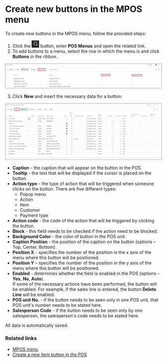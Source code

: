 # Create new buttons in the MPOS menu

To create new buttons in the MPOS menu, follow the provided steps:

1. Click the ![Lightbulb that opens the Tell Me feature](../../../images/Icons/Lightbulb_icon.png "Tell Me what you want to do") button, enter **POS Menus** and open the related link. 
2. To add buttons to a menu, select the row in which the menu is and click **Buttons** in the ribbon.

![ADDBUTTONS](../images/ADD%20BUTTONS.png)

3. Click **New** and insert the necessary data for a button:

![NEWBUTTON](../images/NEW%20BUTTON.png)

   - **Caption** - the caption that will appear on the button in the POS.
   - **Tooltip** - the text that will be displayed if the cursor is placed on the button.
   - **Action type** - the type of action that will be triggered when someone clicks on the button. There are five different types:
      - Popup menu
      - Action
      - Item
      - Customer
      - Payment type
   - **Action code** - the code of the action that will be triggered by clicking the button.
   - **Block** - this field needs to be checked if the action need to be blocked.
   - **Background Color** - the color of button in the POS unit.
   - **Caption Position** -  the position of the caption on the button (options – Top, Center, Bottom).
   - **Position X** - specifies the number of the position in the x axis of the menu where this button will be positioned.
   - **Position Y** – specifies the number of the position in the y axis of the menu where this button will be positioned.
   - **Enabled** - determines whether the field is enabled in the POS (options – **Yes**, **No**, **Auto**).   
   If some of the necessary actions have been performed, the button will be enabled. For example, if the sales line is entered, the button **Delete Line** will be enabled.
   - **POS unit No.** - if the button needs to be seen only in one POS unit, that POS unit's number needs to be stated here.
   - **Salesperson Code** - if the button needs to be seen only by one salesperson, the salesperson's code needs to be stated here.

All data is automatically saved. 

### Related links

- [MPOS menu](../explanation/MPOS_Menu.md)
- [Create a new item button in the POS](Create_a_new_item_button_in_the_POS.md)